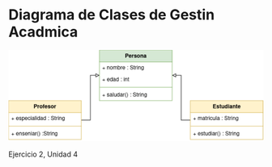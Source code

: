 # Diagrama de Clases de Gestin Acadmica

<img src="./img/Diagrama de Clases de Gestión Académica.png">

Ejercicio 2, Unidad 4
